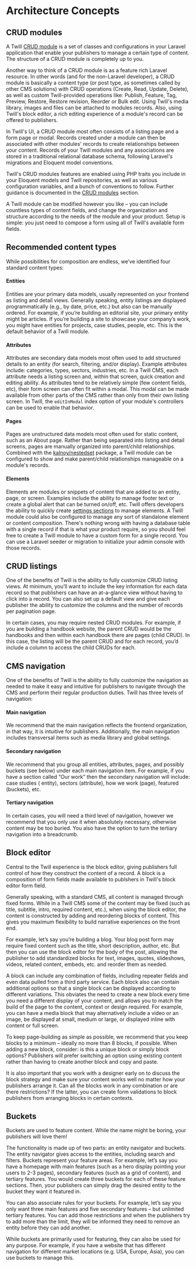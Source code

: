 # Architecture Concepts

## CRUD modules

A Twill [CRUD module](/crud-modules/) is a set of classes and configurations in your Laravel application that enable
your publishers to manage a certain type of content. The structure of a CRUD module is completely up to you.

Another way to think of a CRUD module is as a feature rich Laravel resource. In other words (and for the non-Laravel
developer), a CRUD module is basically a content type (or post type, as sometimes called by other CMS solutions) with
CRUD operations (Create, Read, Update, Delete), as well as custom Twill-provided operations like: Publish, Feature, Tag,
Preview, Restore, Restore revision, Reorder or Bulk edit. Using Twill's media library, images and files can be attached
to modules records. Also, using Twill's block editor, a rich editing experience of a module's record can be offered to
publishers.

In Twill's UI, a CRUD module most often consists of a listing page and a form page or modal. Records created under a
module can then be associated with other modules' records to create relationships between your content. Records of your
Twill modules and any associations are stored in a traditional relational database schema, following Laravel's
migrations and Eloquent model conventions.

Twill's CRUD modules features are enabled using PHP traits you include in your Eloquent models and Twill repositories,
as well as various configuration variables, and a bunch of conventions to follow. Further guidance is documented in
the [CRUD modules](/crud-modules/) section.

A Twill module can be modified however you like – you can include countless types of content fields, and change the
organization and structure according to the needs of the module and your product. Setup is simple: you just need to
compose a form using all of Twill's available form fields.

## Recommended content types

While possibilities for composition are endless, we’ve identified four standard content types:

#### Entities

Entities are your primary data models, usually represented on your frontend as listing and detail views. Generally
speaking, entity listings are displayed programmatically (e.g., by date, price, etc.) but also can be manually ordered.
For example, if you’re building an editorial site, your primary entity might be articles. If you’re building a site to
showcase your company’s work, you might have entities for projects, case studies, people, etc. This is the default
behavior of a Twill module.

#### Attributes

Attributes are secondary data models most often used to add structured details to an entity (for search, filtering,
and/or display). Example attributes include: categories, types, sectors, industries, etc. In a Twill CMS, each attribute
needs a listing screen and, within that screen, quick creation and editing ability. As attributes tend to be relatively
simple (few content fields, etc), their form screen can often fit within a modal. This modal can be made available from
other parts of the CMS rather than only from their own listing screen. In Twill, the `editInModal` index option of your
module's controllers can be used to enable that behavior.

#### Pages

Pages are unstructured data models most often used for static content, such as an About page. Rather than being
separated into listing and detail screens, pages are manually organized into parent/child relationships. Combined with
the [kalnoy/nestedset](https://github.com/lazychaser/laravel-nestedset) package, a Twill module can be configured to
show and make parent/child relationships manageable on a module's records.

#### Elements

Elements are modules or snippets of content that are added to an entity, page, or screen. Examples include the ability
to manage footer text or create a global alert that can be turned on/off, etc. Twill offers developers the ability to
quickly create [settings sections](/settings-sections/) to manage elements. A Twill module could also be configured to
manage any sort of standalone element or content composition. There's nothing wrong with having a database table with a
single record if that is what your product require, so you should feel free to create a Twill module to have a custom
form for a single record. You can use a Laravel seeder or migration to initialize your admin console with those records.

## CRUD listings

One of the benefits of Twill is the ability to fully customize CRUD listing views. At minimum, you’ll want to include
the key information for each data record so that publishers can have an at-a-glance view without having to click into a
record. You can also set up a default view and give each publisher the ability to customize the columns and the number
of records per pagination page.

In certain cases, you may require nested CRUD modules. For example, if you are building a handbook website, the parent
CRUD would be the handbooks and then within each handbook there are pages (child CRUD). In this case, the listing will
be the parent CRUD and for each record, you’d include a column to access the child CRUDs for each.

## CMS navigation

One of the benefits of Twill is the ability to fully customize the navigation as needed to make it easy and intuitive
for publishers to navigate through the CMS and perform their regular production duties. Twill has three levels of
navigation:

#### Main navigation

We recommend that the main navigation reflects the frontend organization, in that way, it is intuitive for publishers.
Additionally, the main navigation includes transversal items such as media library and global settings.

#### Secondary navigation

We recommend that you group all entities, attributes, pages, and possibly buckets (see below) under each main navigation
item. For example, if you have a section called “Our work” then the secondary navigation will include: case studies (
entity), sectors (attribute), how we work (page), featured (buckets), etc.

#### Tertiary navigation

In certain cases, you will need a third level of navigation, however we recommend that you only use it when absolutely
necessary, otherwise content may be too buried. You also have the option to turn the tertiary navigation into a
breadcrumb.

## Block editor

Central to the Twill experience is the block editor, giving publishers full control of how they construct the content of
a record. A block is a composition of form fields made available to publshers in Twill's block editor form field.

Generally speaking, with a standard CMS, all content is managed through fixed forms. While in a Twill CMS some of the
content may be fixed (such as title, subtitle, intro, required content, etc.), when using the block editor, the content
is constructed by adding and reordering blocks of content. This gives you maximum flexibility to build narrative
experiences on the front end.

For example, let’s say you’re building a blog. Your blog post form may require fixed content such as the title, short
description, author, etc. But then you can use the block editor for the body of the post, allowing the publisher to add
standardized blocks for text, images, quotes, slideshows, videos, related content, embeds, etc. and reorder them as
needed.

A block can include any combination of fields, including repeater fields and even data pulled from a third party
service. Each block also can contain additional options so that a single block can be displayed according to different
variations. This obviates the need to create a new block every time you need a different display of your content, and
allows you to match the build of the page to the content, context or design required. For example, you can have a media
block that may alternatively include a video or an image, be displayed at small, medium or large, or displayed inline
with content or full screen.

To keep page-building as simple as possible, we recommend that you keep blocks to a minimum – ideally no more than 8
blocks, if possible. When adding a new block, consider: is this a unique block or simply block options? Publishers will
prefer switching an option using existing content rather than having to create another block and copy and paste.

It is also important that you work with a designer early on to discuss the block strategy and make sure your content
works well no matter how your publishers arrange it. Can all the blocks work in any combination or are there
restrictions? If the latter, you can create form validations to block publishers from arranging blocks in certain
contexts.

## Buckets

Buckets are used to feature content. While the name might be boring, your publishers will love them!

The functionality is made up of two parts: an entity navigator and buckets. The entity navigator gives access to the
entities, including search and filters. Buckets represent your feature areas. For example, let’s say you have a homepage
with main features (such as a hero display pointing your users to 2-3 pages), secondary features (such as a grid of
content), and tertiary features. You would create three buckets for each of these feature sections. Then, your
publishers can simply drag the desired entity to the bucket they want it featured in.

You can also associate rules for your buckets. For example, let’s say you only want three main features and five
secondary features – but unlimited tertiary features. You can add those restrictions and when the publishers try to add
more than the limit, they will be informed they need to remove an entity before they can add another.

While buckets are primarily used for featuring, they can also be used for any purpose. For example, if you have a
website that has different navigation for different market locations (e.g. USA, Europe, Asia), you can use buckets to
manage this.
